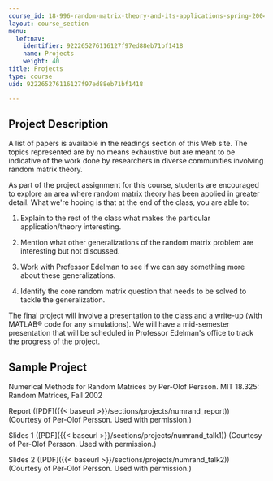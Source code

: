 ```yaml
---
course_id: 18-996-random-matrix-theory-and-its-applications-spring-2004
layout: course_section
menu:
  leftnav:
    identifier: 922265276116127f97ed88eb71bf1418
    name: Projects
    weight: 40
title: Projects
type: course
uid: 922265276116127f97ed88eb71bf1418

---
```


Project Description
-------------------

A list of papers is available in the readings section of this Web site. The topics represented are by no means exhaustive but are meant to be indicative of the work done by researchers in diverse communities involving random matrix theory.

As part of the project assignment for this course, students are encouraged to explore an area where random matrix theory has been applied in greater detail. What we're hoping is that at the end of the class, you are able to:

1.  Explain to the rest of the class what makes the particular application/theory interesting.  
    
2.  Mention what other generalizations of the random matrix problem are interesting but not discussed.  
    
3.  Work with Professor Edelman to see if we can say something more about these generalizations.  
    
4.  Identify the core random matrix question that needs to be solved to tackle the generalization.

The final project will involve a presentation to the class and a write-up (with MATLAB® code for any simulations). We will have a mid-semester presentation that will be scheduled in Professor Edelman's office to track the progress of the project.

Sample Project
--------------

Numerical Methods for Random Matrices by Per-Olof Persson. MIT 18.325: Random Matrices, Fall 2002

Report ([PDF]({{< baseurl >}}/sections/projects/numrand_report)) (Courtesy of Per-Olof Persson. Used with permission.)

Slides 1 ([PDF]({{< baseurl >}}/sections/projects/numrand_talk1)) (Courtesy of Per-Olof Persson. Used with permission.)

Slides 2 ([PDF]({{< baseurl >}}/sections/projects/numrand_talk2)) (Courtesy of Per-Olof Persson. Used with permission.)